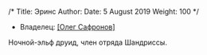/*
Title: Эринс
Author:
Date: 5 August 2019
Weight: 100
*/

- Владелец: [[Олег Сафронов]](https://vk.com/dragoleg)

Ночной-эльф друид, член отряда Шандриссы.